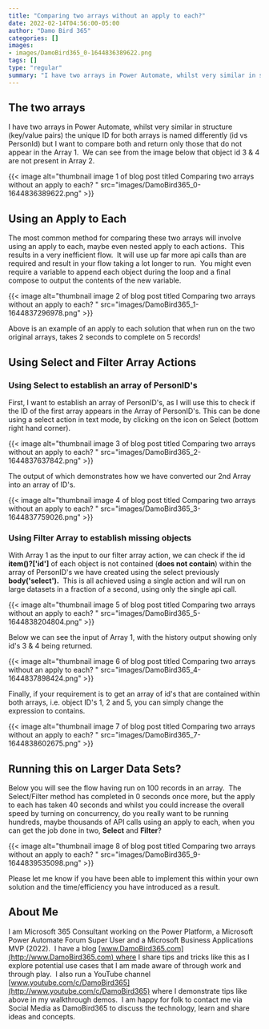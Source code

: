 ```yaml
---
title: "Comparing two arrays without an apply to each?"
date: 2022-02-14T04:56:00-05:00
author: "Damo Bird 365"
categories: []
images:
- images/DamoBird365_0-1644836389622.png
tags: []
type: "regular"
summary: "I have two arrays in Power Automate, whilst very similar in structure (key/value pairs) the unique ID for both arrays is named differently (id vs PersonId) but I want to compare both and return only those that do not appear in the Array 1."
---
```


## The two arrays

I have two arrays in Power Automate, whilst very similar in structure (key/value pairs) the unique ID for both arrays is named differently (id vs PersonId) but I want to compare both and return only those that do not appear in the Array 1.  We can see from the image below that object id 3 & 4 are not present in Array 2.

{{< image alt="thumbnail image 1 of blog post titled Comparing two arrays without an apply to each? " src="images/DamoBird365_0-1644836389622.png" >}}

## Using an Apply to Each

The most common method for comparing these two arrays will involve using an apply to each, maybe even nested apply to each actions.  This results in a very inefficient flow.  It will use up far more api calls than are required and result in your flow taking a lot longer to run.  You might even require a variable to append each object during the loop and a final compose to output the contents of the new variable. 

{{< image alt="thumbnail image 2 of blog post titled Comparing two arrays without an apply to each? " src="images/DamoBird365_1-1644837296978.png" >}}

Above is an example of an apply to each solution that when run on the two original arrays, takes 2 seconds to complete on 5 records!

## Using Select and Filter Array Actions

### Using Select to establish an array of PersonID's

First, I want to establish an array of PersonID's, as I will use this to check if the ID of the first array appears in the Array of PersonID's. This can be done using a select action in text mode, by clicking on the icon on Select (bottom right hand corner).

{{< image alt="thumbnail image 3 of blog post titled Comparing two arrays without an apply to each? " src="images/DamoBird365_2-1644837637842.png" >}}

The output of which demonstrates how we have converted our 2nd Array into an array of ID's.

{{< image alt="thumbnail image 4 of blog post titled Comparing two arrays without an apply to each? " src="images/DamoBird365_3-1644837759026.png" >}}

### Using Filter Array to establish missing objects

With Array 1 as the input to our filter array action, we can check if the id **item()?\['id'\]** of each object is not contained (**does not contain**) within the array of PersonID's we have created using the select previously **body('select').**  This is all achieved using a single action and will run on large datasets in a fraction of a second, using only the single api call.

{{< image alt="thumbnail image 5 of blog post titled Comparing two arrays without an apply to each? " src="images/DamoBird365_5-1644838204804.png" >}}

Below we can see the input of Array 1, with the history output showing only id's 3 & 4 being returned.

{{< image alt="thumbnail image 6 of blog post titled Comparing two arrays without an apply to each? " src="images/DamoBird365_4-1644837898424.png" >}}

Finally, if your requirement is to get an array of id's that are contained within both arrays, i.e. object ID's 1, 2 and 5, you can simply change the expression to contains.

{{< image alt="thumbnail image 7 of blog post titled Comparing two arrays without an apply to each? " src="images/DamoBird365_7-1644838602675.png" >}}

## Running this on Larger Data Sets?

Below you will see the flow having run on 100 records in an array.  The Select/Filter method has completed in 0 seconds once more, but the apply to each has taken 40 seconds and whilst you could increase the overall speed by turning on concurrency, do you really want to be running hundreds, maybe thousands of API calls using an apply to each, when you can get the job done in two, **Select** and **Filter**?

{{< image alt="thumbnail image 8 of blog post titled Comparing two arrays without an apply to each? " src="images/DamoBird365_9-1644839535098.png" >}}

Please let me know if you have been able to implement this within your own solution and the time/efficiency you have introduced as a result.

## About Me

I am Microsoft 365 Consultant working on the Power Platform, a Microsoft Power Automate Forum Super User and a Microsoft Business Applications MVP (2022).  I have a blog [www.DamoBird365.com](http://www.DamoBird365.com) where I share tips and tricks like this as I explore potential use cases that I am made aware of through work and through play.  I also run a YouTube channel [www.youtube.com/c/DamoBird365](http://www.youtube.com/c/DamoBird365) where I demonstrate tips like above in my walkthrough demos.  I am happy for folk to contact me via Social Media as DamoBird365 to discuss the technology, learn and share ideas and concepts.
